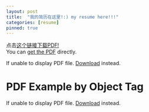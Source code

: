 ```yaml
---
layout: post
title:  "我的简历在这里!:) my resume here!!!"
categories: [resume]
pinned: true
---
```


点击[这个链接下载PDF!](/assets/resume.pdf)   
You can [get the PDF](/assets/resume.pdf) directly.

<div id="resumes">
  <p>If unable to display PDF file. <a href="/assets/resume.pdf">Download</a> instead.</p>

  <h1>PDF Example by Object Tag</h1>
      <object data="/assets/resume.pdf" type="application/pdf" width="100%" height="2000px">
        <p>If unable to display PDF file. <a href="/assets/resume.pdf">Download</a> instead.</p>
      </object>
</div>
